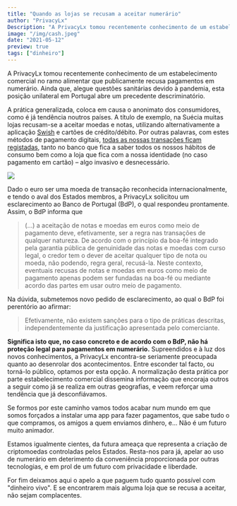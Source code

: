 ```yaml
---
title: "Quando as lojas se recusam a aceitar numerário"
author: "PrivacyLx"
Description: "A PrivacyLx tomou recentemente conhecimento de um estabelecimento comercial no ramo alimentar que publicamente recusa pagamentos em numerário."
image: "/img/cash.jpeg"
date: "2021-05-12"
preview: true
tags: ["dinheiro"]
---
```


A PrivacyLx tomou recentemente conhecimento de um estabelecimento comercial no ramo alimentar que publicamente recusa pagamentos em numerário. Ainda que, alegue questões sanitárias devido à pandemia, esta posição unilateral em Portugal abre um precedente descriminatório.

A prática generalizada, coloca em causa o anonimato dos consumidores, como é já tendência noutros países. A título de exemplo, na Suécia muitas lojas recusam-se a aceitar moedas e notas, utilizando alternativamente a aplicação [Swish](https://en.wikipedia.org/wiki/Swish_(payment)) e cartões de crédito/débito. Por outras palavras, com estes métodos de pagamento digitais, [todas as nossas transações ficam registadas](https://www.aclu.org/blog/privacy-technology/consumer-privacy/why-dont-we-have-more-privacy-when-we-use-credit-card), tanto no banco que fica a saber todos os nossos hábitos de consumo bem como a loja que fica com a nossa identidade (no caso pagamento em cartão) – algo invasivo e desnecessário.

![](/img/cash.jpeg)


Dado o euro ser uma moeda de transação reconhecida internacionalmente, e tendo o aval dos Estados membros, a PrivacyLx solicitou um esclarecimento ao Banco de Portugal (BdP), o qual respondeu prontamente. Assim, o BdP informa que

> (...) a aceitação de notas e moedas em euros como meio de pagamento deve, efetivamente, ser a regra nas transações de qualquer natureza. De acordo com o princípio da boa-fé integrado pela garantia pública de genuinidade das notas e moedas com curso legal, o credor tem o dever de aceitar qualquer tipo de nota ou moeda, não podendo, regra geral, recusá-la. Neste contexto, eventuais recusas de notas e moedas em euros como meio de pagamento apenas podem ser fundadas na boa-fé ou mediante acordo das partes em usar outro meio de pagamento. 

Na dúvida, submetemos novo pedido de esclarecimento, ao qual o BdP foi perentório ao afirmar:

> Efetivamente, não existem sanções para o tipo de práticas descritas, independentemente da justificação apresentada pelo comerciante.

**Significa isto que, no caso concreto e de acordo com o BdP, não há proteção legal para pagamentos em numerário.** Supreendidos e à luz dos novos conhecimentos, a PrivacyLx encontra-se seriamente preocupada quanto ao desenrolar dos acontecimentos. Entre esconder tal facto, ou torná-lo público, optamos por esta opção. A normalização desta prática por parte estabelecimento comercial dissemina informação que encoraja outros a seguir como já se realiza em outras geografias, e veem reforçar uma tendência que já desconfiávamos.

Se formos por este caminho vamos todos acabar num mundo em que somos forçados a instalar uma app para fazer pagamentos, que sabe tudo o que compramos, os amigos a quem enviamos dinhero, e... Não é um futuro muito animador.

Estamos igualmente cientes, da futura ameaça que representa a criação de criptomoedas controladas pelos Estados. Resta-nos para já, apelar ao uso de numerário em deterimento da conveniência proporcionada por outras tecnologias, e em prol de um futuro com privacidade e liberdade.

For fim deixamos aqui o apelo a que paguem tudo quanto possível com "dinheiro vivo". E se encontrarem mais alguma loja que se recusa a aceitar, não sejam complacentes.
